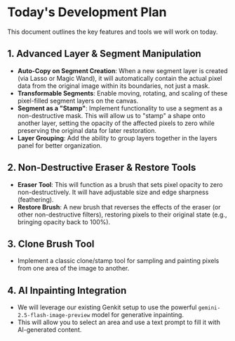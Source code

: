 # Today's Development Plan

This document outlines the key features and tools we will work on today.

## 1. Advanced Layer & Segment Manipulation

- **Auto-Copy on Segment Creation**: When a new segment layer is created (via Lasso or Magic Wand), it will automatically contain the actual pixel data from the original image within its boundaries, not just a mask.
- **Transformable Segments**: Enable moving, rotating, and scaling of these pixel-filled segment layers on the canvas.
- **Segment as a "Stamp"**: Implement functionality to use a segment as a non-destructive mask. This will allow us to "stamp" a shape onto another layer, setting the opacity of the affected pixels to zero while preserving the original data for later restoration.
- **Layer Grouping**: Add the ability to group layers together in the layers panel for better organization.

## 2. Non-Destructive Eraser & Restore Tools

- **Eraser Tool**: This will function as a brush that sets pixel opacity to zero non-destructively. It will have adjustable size and edge sharpness (feathering).
- **Restore Brush**: A new brush that reverses the effects of the eraser (or other non-destructive filters), restoring pixels to their original state (e.g., bringing opacity back to 100%).

## 3. Clone Brush Tool

- Implement a classic clone/stamp tool for sampling and painting pixels from one area of the image to another.

## 4. AI Inpainting Integration

- We will leverage our existing Genkit setup to use the powerful `gemini-2.5-flash-image-preview` model for generative inpainting.
- This will allow you to select an area and use a text prompt to fill it with AI-generated content.
